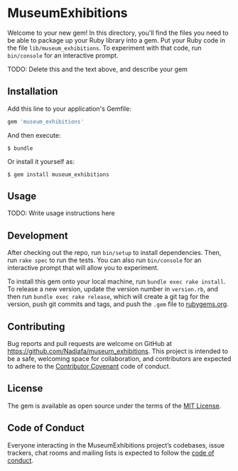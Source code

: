 # MuseumExhibitions

Welcome to your new gem! In this directory, you'll find the files you need to be able to package up your Ruby library into a gem. Put your Ruby code in the file `lib/museum_exhibitions`. To experiment with that code, run `bin/console` for an interactive prompt.

TODO: Delete this and the text above, and describe your gem

## Installation

Add this line to your application's Gemfile:

```ruby
gem 'museum_exhibitions'
```

And then execute:

    $ bundle

Or install it yourself as:

    $ gem install museum_exhibitions

## Usage

TODO: Write usage instructions here

## Development

After checking out the repo, run `bin/setup` to install dependencies. Then, run `rake spec` to run the tests. You can also run `bin/console` for an interactive prompt that will allow you to experiment.

To install this gem onto your local machine, run `bundle exec rake install`. To release a new version, update the version number in `version.rb`, and then run `bundle exec rake release`, which will create a git tag for the version, push git commits and tags, and push the `.gem` file to [rubygems.org](https://rubygems.org).

## Contributing

Bug reports and pull requests are welcome on GitHub at https://github.com/Nadiafa/museum_exhibitions. This project is intended to be a safe, welcoming space for collaboration, and contributors are expected to adhere to the [Contributor Covenant](http://contributor-covenant.org) code of conduct.

## License

The gem is available as open source under the terms of the [MIT License](https://opensource.org/licenses/MIT).

## Code of Conduct

Everyone interacting in the MuseumExhibitions project’s codebases, issue trackers, chat rooms and mailing lists is expected to follow the [code of conduct](https://github.com/Nadiafa/museum_exhibitions/blob/master/CODE_OF_CONDUCT.md).
